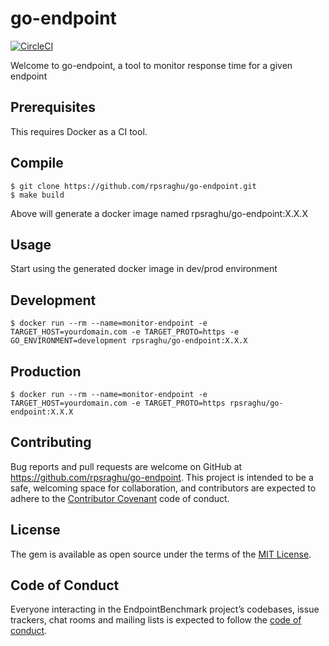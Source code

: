 # go-endpoint
[![CircleCI](https://circleci.com/gh/rpsraghu/endpoint_benchmark/tree/master.svg?style=svg)](https://circleci.com/gh/rpsraghu/endpoint_benchmark/tree/master)

Welcome to go-endpoint, a tool to monitor response time for a given endpoint

## Prerequisites
This requires Docker as a CI tool.

## Compile
```
$ git clone https://github.com/rpsraghu/go-endpoint.git
$ make build
```
Above will generate a docker image named rpsraghu/go-endpoint:X.X.X

## Usage

Start using the generated docker image in dev/prod environment

## Development

```
$ docker run --rm --name=monitor-endpoint -e TARGET_HOST=yourdomain.com -e TARGET_PROTO=https -e GO_ENVIRONMENT=development rpsraghu/go-endpoint:X.X.X
```

## Production
```
$ docker run --rm --name=monitor-endpoint -e TARGET_HOST=yourdomain.com -e TARGET_PROTO=https rpsraghu/go-endpoint:X.X.X
```

## Contributing

Bug reports and pull requests are welcome on GitHub at https://github.com/rpsraghu/go-endpoint. This project is intended to be a safe, welcoming space for collaboration, and contributors are expected to adhere to the [Contributor Covenant](http://contributor-covenant.org) code of conduct.

## License

The gem is available as open source under the terms of the [MIT License](https://opensource.org/licenses/MIT).

## Code of Conduct

Everyone interacting in the EndpointBenchmark project’s codebases, issue trackers, chat rooms and mailing lists is expected to follow the [code of conduct](https://github.com/rpsraghu/endpoint_benchmark/blob/master/CODE_OF_CONDUCT.md).
